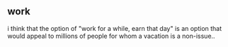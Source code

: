 ## work

i think that the option of "work for a while, earn that day" is an option that would appeal to millions of people for whom a vacation is a non-issue.. 


